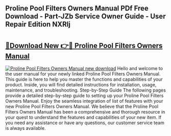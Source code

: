 ## Proline Pool Filters Owners Manual PDf Free Download - Part-JZb Service Owner Guide - User Repair Edition NXRlj

# <h2><a href="http://bc4893.oget.top/?id=Proline+Pool+Filters+Owners+Manual">🔗Download New 👉🔴 Proline Pool Filters Owners Manual</a></h2>

[![Proline Pool Filters Owners Manual new download](https://i.imgur.com/5g1atiW.png)](http://bc4893.oget.top/?id=Proline+Pool+Filters+Owners+Manual)
Hello and welcome to the user manual for your newly linked Proline Pool Filters Owners Manual. This guide is here to help you master the functions and capabilities of your product. Inside, you will find detailed instructions for installation, usage, maintenance, and troubleshooting. Step-by-Step Guide The following pages provide a detailed step-by-step guide to setting up your Proline Pool Filters Owners Manual. Enjoy the seamless integration of list of features with your new Proline Pool Filters Owners Manual. We believe that the Proline Pool Filters Owners Manual has been a comprehensive and thorough resource in your quest to understand the features and capabilities of your new item. If you need any assistance or have any questions, our customer service team is always available.
